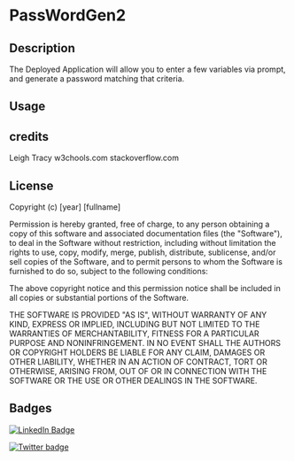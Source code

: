 # PassWordGen2

## Description

The Deployed Application will allow you to enter a few variables via prompt, 
and generate a password matching that criteria.

## Usage


## credits 

Leigh Tracy
w3chools.com
stackoverflow.com

## License

Copyright (c) [year] [fullname]

Permission is hereby granted, free of charge, to any person obtaining a copy
of this software and associated documentation files (the "Software"), to deal
in the Software without restriction, including without limitation the rights
to use, copy, modify, merge, publish, distribute, sublicense, and/or sell
copies of the Software, and to permit persons to whom the Software is
furnished to do so, subject to the following conditions:

The above copyright notice and this permission notice shall be included in all
copies or substantial portions of the Software.

THE SOFTWARE IS PROVIDED "AS IS", WITHOUT WARRANTY OF ANY KIND, EXPRESS OR
IMPLIED, INCLUDING BUT NOT LIMITED TO THE WARRANTIES OF MERCHANTABILITY,
FITNESS FOR A PARTICULAR PURPOSE AND NONINFRINGEMENT. IN NO EVENT SHALL THE
AUTHORS OR COPYRIGHT HOLDERS BE LIABLE FOR ANY CLAIM, DAMAGES OR OTHER
LIABILITY, WHETHER IN AN ACTION OF CONTRACT, TORT OR OTHERWISE, ARISING FROM,
OUT OF OR IN CONNECTION WITH THE SOFTWARE OR THE USE OR OTHER DEALINGS IN THE
SOFTWARE.

## Badges

[![LinkedIn Badge](https://img.shields.io/badge/LinkedIn-Profile-informational?style=flat&logo=linkedin&logoColor=red&color=0D76A8)](https://www.linkedin.com/in/juan-santos-8380b0186/)

[![Twitter badge](https://img.shields.io/twitter/url?logoColor=red&style=social&url=https%3A%2F%2F)](twitter.com%2FBaitjet4)
